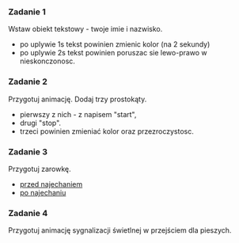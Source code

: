 ### Zadanie 1

Wstaw obiekt tekstowy - twoje imie i nazwisko.

- po uplywie 1s tekst powinien zmienic kolor (na 2 sekundy)
- po uplywie 2s tekst powinien poruszac sie lewo-prawo w nieskonczonosc.


### Zadanie 2

Przygotuj animację.
Dodaj trzy prostokąty. 
- pierwszy z nich - z napisem "start", 
- drugi "stop". 
- trzeci powinien zmieniać kolor oraz przezroczystosc.

### Zadanie 3

Przygotuj zarowkę.

- <a href="http://vector.org.pl/inkscape/t7/zaroff.png">przed najechaniem</a>
- <a href="http://vector.org.pl/inkscape/t7/zaron.png">po najechaniu</a>


### Zadanie 4

Przygotuj animację sygnalizacji świetlnej w przejściem dla pieszych.
<!--
://www.smashingmagazine.com/2015/12/animating-clipped-elements-svg/ -->
